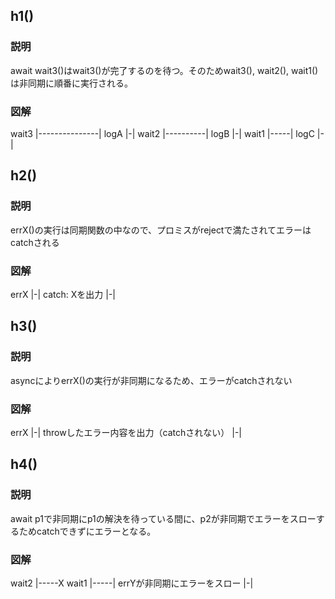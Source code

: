 ## h1()

### 説明

await wait3()はwait3()が完了するのを待つ。そのためwait3(), wait2(), wait1()は非同期に順番に実行される。

### 図解

wait3
|---------------|
logA
|-|
wait2
|----------|
logB
|-|
wait1
|-----|
logC
|-|

## h2()

### 説明

errX()の実行は同期関数の中なので、プロミスがrejectで満たされてエラーはcatchされる

### 図解

errX
|-|
catch: Xを出力
|-|

## h3()

### 説明

asyncによりerrX()の実行が非同期になるため、エラーがcatchされない

### 図解

errX
|-|
throwしたエラー内容を出力（catchされない）
|-|

## h4()

### 説明

await p1で非同期にp1の解決を待っている間に、p2が非同期でエラーをスローするためcatchできずにエラーとなる。

### 図解

wait2
|-----X
wait1
|-----|
errYが非同期にエラーをスロー
|-|

